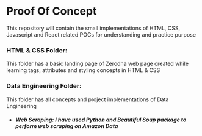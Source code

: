 # Proof Of Concept

This repository will contain the small implementations of HTML, CSS, Javascript and React related POCs for understanding and practice purpose

### HTML & CSS Folder:
This folder has a basic landing page of Zerodha web page created while learning tags, attributes and styling concepts in HTML & CSS

### Data Engineering Folder:
This folder has all concepts and project implementations of Data Engineering
* ##### Web Scraping: I have used Python and Beautiful Soup package to perform web scraping on Amazon Data
